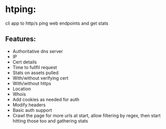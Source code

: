 # htping:
cli app to http/s ping web endpoints and get stats

## Features:
* Authoritative dns server
* IP
* Cert details
* Time to fullfil request
* Stats on assets pulled
* With/without verifying cert
* With/without https
* Location
* Whois
* Add cookies as needed for auth
* Modify headers
* Basic auth support
* Crawl the page for more urls at start, allow filtering by regex, then start hitting those too and gathering stats
